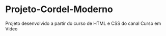 # Projeto-Cordel-Moderno
Projeto desenvolvido a partir do curso de HTML e CSS do canal Curso em Video
